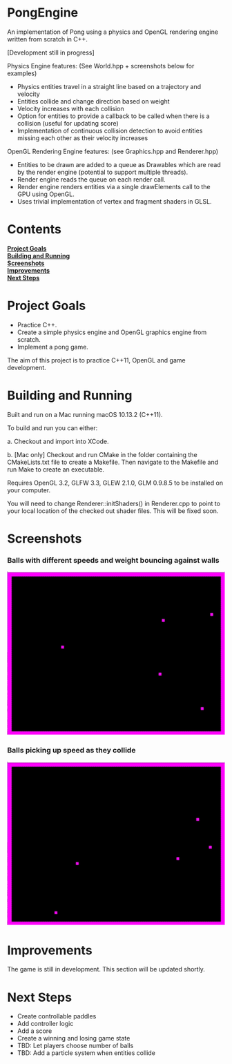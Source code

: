 # PongEngine
An implementation of Pong using a physics and OpenGL rendering engine written from scratch in C++.

[Development still in progress]

Physics Engine features:
(See World.hpp + screenshots below for examples)

- Physics entities travel in a straight line based on a trajectory and velocity
- Entities collide and change direction based on weight
- Velocity increases with each collision
- Option for entities to provide a callback to be called when there is a collision (useful for updating score)
- Implementation of continuous collision detection to avoid entities missing each other as their velocity increases

OpenGL Rendering Engine features:
(see Graphics.hpp and Renderer.hpp)

- Entities to be drawn are added to a queue as Drawables which are read by the render engine (potential to support multiple threads).
- Render engine reads the queue on each render call.
- Render engine renders entities via a single drawElements call to the GPU using OpenGL.
- Uses trivial implementation of vertex and fragment shaders in GLSL.

# Contents
**[Project Goals](#project-goals)**<br>
**[Building and Running](#building-and-running)**<br>
**[Screenshots](#screenshots)**<br>
**[Improvements](#improvements)**<br>
**[Next Steps](#next-steps)**<br>

# Project Goals

- Practice C++.
- Create a simple physics engine and OpenGL graphics engine from scratch.
- Implement a pong game.

The aim of this project is to practice C++11, OpenGL and game development.

# Building and Running

Built and run on a Mac running macOS 10.13.2 (C++11).

To build and run you can either:

a. Checkout and import into XCode.

b. [Mac only] Checkout and run CMake in the folder containing the CMakeLists.txt file to create a Makefile.
Then navigate to the Makefile and run Make to create an executable.

Requires OpenGL 3.2, GLFW 3.3, GLEW 2.1.0, GLM 0.9.8.5 to be installed on your computer.

You will need to change Renderer::initShaders() in Renderer.cpp  to point to your local location of the checked out shader files.
This will be fixed soon.

# Screenshots

### Balls with different speeds and weight bouncing against walls

![Alt text](screenshots/PongGL_BallsBouncing.gif?raw=true "Balls bouncing against walls")

### Balls picking up speed as they collide

![Alt text](screenshots/PongGL_BallsPickingUpSpeed.gif?raw=true "Balls picking up speed")

# Improvements

The game is still in development.  This section will be updated shortly.

# Next Steps

- Create controllable paddles
- Add controller logic
- Add a score
- Create a winning and losing game state
- TBD: Let players choose number of balls
- TBD: Add a particle system when entities collide




